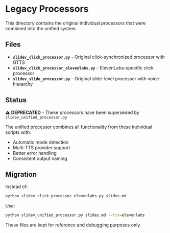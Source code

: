 # Legacy Processors

This directory contains the original individual processors that were combined into the unified system.

## Files

- **`slidev_click_processor.py`** - Original click-synchronized processor with GTTS
- **`slidev_click_processor_elevenlabs.py`** - ElevenLabs-specific click processor  
- **`slidev_slide_processor.py`** - Original slide-level processor with voice hierarchy

## Status

⚠️ **DEPRECATED** - These processors have been superseded by `slidev_unified_processor.py`

The unified processor combines all functionality from these individual scripts with:
- Automatic mode detection
- Multi-TTS provider support  
- Better error handling
- Consistent output naming

## Migration

Instead of:
```bash
python slidev_click_processor_elevenlabs.py slides.md
```

Use:
```bash
python slidev_unified_processor.py slides.md --tts=elevenlabs
```

These files are kept for reference and debugging purposes only.